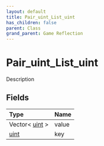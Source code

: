 ```yaml
---
layout: default
title: Pair_uint_List_uint
has_children: false
parent: Class
grand_parent: Game Reflection
---
```

# Pair_uint_List_uint
Description 

## Fields

| Type | Name |
|:-------------|:--------------|
| Vector< [uint](/docs/game-reflection/components/uint) > | value |
| [uint](/docs/game-reflection/components/uint) | key |

